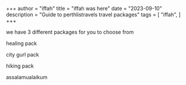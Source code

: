 +++
author = "iffah"
title = "iffah was here"
date = "2023-09-10"
description = "Guide to perthlistravels travel packages"
tags = [
    "iffah",
]
+++

we have 3 different packages for you to choose from

healing pack

city gurl pack

hiking pack

assalamualaikum
